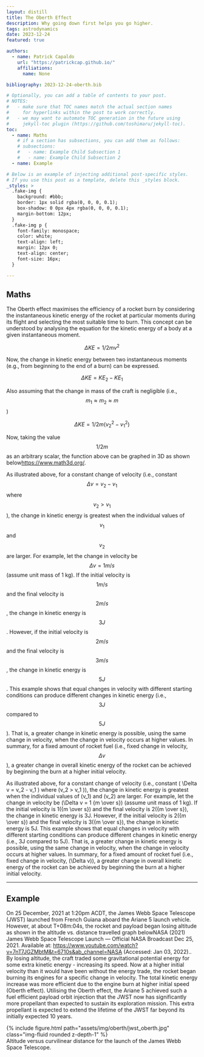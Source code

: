 ```yaml
---
layout: distill
title: The Oberth Effect
description: Why going down first helps you go higher.
tags: astrodynamics
date: 2023-12-24
featured: true

authors:
  - name: Patrick Capaldo
    url: "https://patrickcap.github.io/"
    affiliations:
      name: None

bibliography: 2023-12-24-oberth.bib

# Optionally, you can add a table of contents to your post.
# NOTES:
#   - make sure that TOC names match the actual section names
#     for hyperlinks within the post to work correctly.
#   - we may want to automate TOC generation in the future using
#     jekyll-toc plugin (https://github.com/toshimaru/jekyll-toc).
toc:
  - name: Maths
    # if a section has subsections, you can add them as follows:
    # subsections:
    #   - name: Example Child Subsection 1
    #   - name: Example Child Subsection 2
  - name: Example

# Below is an example of injecting additional post-specific styles.
# If you use this post as a template, delete this _styles block.
_styles: >
  .fake-img {
    background: #bbb;
    border: 1px solid rgba(0, 0, 0, 0.1);
    box-shadow: 0 0px 4px rgba(0, 0, 0, 0.1);
    margin-bottom: 12px;
  }
  .fake-img p {
    font-family: monospace;
    color: white;
    text-align: left;
    margin: 12px 0;
    text-align: center;
    font-size: 16px;
  }

---
```


## Maths

The Oberth effect maximises the efficiency of a rocket burn by considering the instantaneous kinetic energy of the rocket at particular moments during its flight and selecting the most suitable time to burn. This concept can be understood by analysing the equation for the kinetic energy of a body at a given instantaneous moment.

$$
\Delta KE = {1/2} m v^2
$$

Now, the change in kinetic energy between two instantaneous moments (e.g., from beginning to the end of a burn) can be expressed.

$$
\Delta KE = {KE}_2 - {KE}_1
$$

Also assuming that the change in mass of the craft is negligible (i.e., $${m_1} \approx {m_2} \approx m$$)

$$
\Delta KE = {1/2} m ( {v_2}^2 - {v_1}^2 )
$$

Now, taking the value $${1/2} m$$  as an arbitrary scalar, the function above can be graphed in 3D as shown below<d-footnote>https://www.math3d.org/</d-footnote>.

As illustrated above, for a constant change of velocity (i.e., constant $$\Delta v = v_2 - v_1$$ where $$v_2 > v_1$$), the change in kinetic energy is greatest when the individual values of $$v_1$$ and $$v_2$$ are larger. For example, let the change in velocity be $$\Delta v = 1 {m/s}$$ (assume unit mass of 1 kg). If the initial velocity is $$1 {m/s}$$ and the final velocity is $$2 {m/s}$$, the change in kinetic energy is $$3J$$. However, if the initial velocity is $$2 {m/s}$$ and the final velocity is $$3 {m/s}$$, the change in kinetic energy is $$5J$$. This example shows that equal changes in velocity with different starting conditions can produce different changes in kinetic energy (i.e., $$3J$$ compared to $$5J$$). That is, a greater change in kinetic energy is possible, using the same change in velocity, when the change in velocity occurs at higher values. In summary, for a fixed amount of rocket fuel (i.e., fixed change in velocity, $$\Delta v$$), a greater change in overall kinetic energy of the rocket can be achieved by beginning the burn at a higher initial velocity.

As illustrated above, for a constant change of velocity (i.e., constant \( \Delta v = v_2 - v_1 \) where \(v_2 > v_1 \)), the change in kinetic energy is greatest when the individual values of \(v_1\) and \(v_2\) are larger. For example, let the change in velocity be \(\Delta v = 1 {m \over s}\) (assume unit mass of 1 kg). If the initial velocity is 1\({m \over s}\) and the final velocity is 2\({m \over s}\), the change in kinetic energy is 3J. However, if the initial velocity is 2\({m \over s}\) and the final velocity is 3\({m \over s}\), the change in kinetic energy is 5J. This example shows that equal changes in velocity with different starting conditions can produce different changes in kinetic energy (i.e., 3J compared to 5J). That is, a greater change in kinetic energy is possible, using the same change in velocity, when the change in velocity occurs at higher values. In summary, for a fixed amount of rocket fuel (i.e., fixed change in velocity, \(\Delta v\)), a greater change in overall kinetic energy of the rocket can be achieved by beginning the burn at a higher initial velocity.


***


## Example
On 25 December, 2021 at 1:20pm ACDT, the James Webb Space Telescope (JWST) launched from French Guiana aboard the Ariane 5 launch vehicle. However, at about T+08m:04s, the rocket and payload began losing altitude as shown in the altitude vs. distance travelled graph below<d-footnote>NASA (2021) James Webb Space Telescope Launch — Official NASA Broadcast Dec 25, 2021. Available at: https://www.youtube.com/watch?v=7nT7JGZMbtM&t=6710s&ab_channel=NASA (Accessed: Jan 03, 2022).</d-footnote>. By losing altitude, the craft traded some gravitational potential energy for some extra kinetic energy - increasing its speed. Now at a higher initial velocity than it would have been without the energy trade, the rocket began burning its engines for a specific change in velocity. The total kinetic energy increase was more efficient due to the engine burn at higher initial speed (Oberth effect). Utilising the Oberth effect, the Ariane 5 achieved such a fuel efficient payload orbit injection that the JWST now has significantly more propellant than expected to sustain its exploration mission. This extra propellant is expected to extend the lifetime of the JWST far beyond its initially expected 10 years.

<div class="row mt-3">
    <div class="col-sm mt-3 mt-md-0">
        {% include figure.html path="assets/img/oberth/jwst_oberth.jpg" class="img-fluid rounded z-depth-1" %}
    </div>
</div>
<div class="caption">
    Altitude versus curvilinear distance for the launch of the James Webb Space Telescope.
</div>
